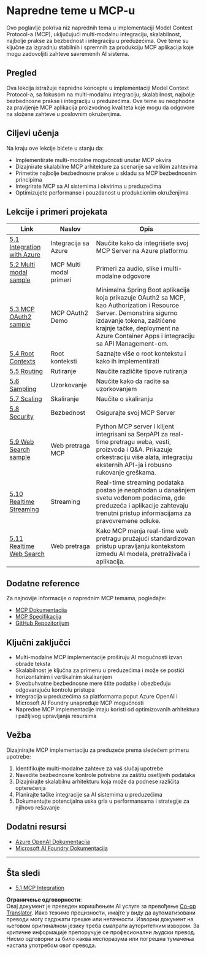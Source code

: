 <!--
CO_OP_TRANSLATOR_METADATA:
{
  "original_hash": "b1cffc51b82049ac3d5e88db0ff4a0a1",
  "translation_date": "2025-06-13T01:16:05+00:00",
  "source_file": "05-AdvancedTopics/README.md",
  "language_code": "sr"
}
-->
# Napredne teme u MCP-u

Ovo poglavlje pokriva niz naprednih tema u implementaciji Model Context Protocol-a (MCP), uključujući multi-modalnu integraciju, skalabilnost, najbolje prakse za bezbednost i integraciju u preduzećima. Ove teme su ključne za izgradnju stabilnih i spremnih za produkciju MCP aplikacija koje mogu zadovoljiti zahteve savremenih AI sistema.

## Pregled

Ova lekcija istražuje napredne koncepte u implementaciji Model Context Protocol-a, sa fokusom na multi-modalnu integraciju, skalabilnost, najbolje bezbednosne prakse i integraciju u preduzećima. Ove teme su neophodne za pravljenje MCP aplikacija proizvodnog kvaliteta koje mogu da odgovore na složene zahteve u poslovnim okruženjima.

## Ciljevi učenja

Na kraju ove lekcije bićete u stanju da:

- Implementirate multi-modalne mogućnosti unutar MCP okvira
- Dizajnirate skalabilne MCP arhitekture za scenarije sa velikim zahtevima
- Primetite najbolje bezbednosne prakse u skladu sa MCP bezbednosnim principima
- Integrirate MCP sa AI sistemima i okvirima u preduzećima
- Optimizujete performanse i pouzdanost u produkcionim okruženjima

## Lekcije i primeri projekata

| Link | Naslov | Opis |
|------|--------|------|
| [5.1 Integration with Azure](./mcp-integration/README.md) | Integracija sa Azure | Naučite kako da integrišete svoj MCP Server na Azure platformu |
| [5.2 Multi modal sample](./mcp-multi-modality/README.md) | MCP Multi modal primeri | Primeri za audio, slike i multi-modalne odgovore |
| [5.3 MCP OAuth2 sample](../../../05-AdvancedTopics/mcp-oauth2-demo) | MCP OAuth2 Demo | Minimalna Spring Boot aplikacija koja prikazuje OAuth2 sa MCP, kao Authorization i Resource Server. Demonstrira sigurno izdavanje tokena, zaštićene krajnje tačke, deployment na Azure Container Apps i integraciju sa API Management-om. |
| [5.4 Root Contexts](./mcp-root-contexts/README.md) | Root konteksti | Saznajte više o root kontekstu i kako ih implementirati |
| [5.5 Routing](./mcp-routing/README.md) | Rutiranje | Naučite različite tipove rutiranja |
| [5.6 Sampling](./mcp-sampling/README.md) | Uzorkovanje | Naučite kako da radite sa uzorkovanjem |
| [5.7 Scaling](./mcp-scaling/README.md) | Skaliranje | Naučite o skaliranju |
| [5.8 Security](./mcp-security/README.md) | Bezbednost | Osigurajte svoj MCP Server |
| [5.9 Web Search sample](./web-search-mcp/README.md) | Web pretraga MCP | Python MCP server i klijent integrisani sa SerpAPI za real-time pretragu weba, vesti, proizvoda i Q&A. Prikazuje orkestraciju više alata, integraciju eksternih API-ja i robusno rukovanje greškama. |
| [5.10 Realtime Streaming](./mcp-realtimestreaming/README.md) | Streaming | Real-time streaming podataka postao je neophodan u današnjem svetu vođenom podacima, gde preduzeća i aplikacije zahtevaju trenutni pristup informacijama za pravovremene odluke. |
| [5.11 Realtime Web Search](./mcp-realtimesearch/README.md) | Web pretraga | Kako MCP menja real-time web pretragu pružajući standardizovan pristup upravljanju kontekstom između AI modela, pretraživača i aplikacija. |

## Dodatne reference

Za najnovije informacije o naprednim MCP temama, pogledajte:
- [MCP Dokumentacija](https://modelcontextprotocol.io/)
- [MCP Specifikacija](https://spec.modelcontextprotocol.io/)
- [GitHub Repozitorijum](https://github.com/modelcontextprotocol)

## Ključni zaključci

- Multi-modalne MCP implementacije proširuju AI mogućnosti izvan obrade teksta
- Skalabilnost je ključna za primenu u preduzećima i može se postići horizontalnim i vertikalnim skaliranjem
- Sveobuhvatne bezbednosne mere štite podatke i obezbeđuju odgovarajuću kontrolu pristupa
- Integracija u preduzećima sa platformama poput Azure OpenAI i Microsoft AI Foundry unapređuje MCP mogućnosti
- Napredne MCP implementacije imaju koristi od optimizovanih arhitektura i pažljivog upravljanja resursima

## Vežba

Dizajnirajte MCP implementaciju za preduzeće prema sledećem primeru upotrebe:

1. Identifikujte multi-modalne zahteve za vaš slučaj upotrebe
2. Navedite bezbednosne kontrole potrebne za zaštitu osetljivih podataka
3. Dizajnirajte skalabilnu arhitekturu koja može da podnese različita opterećenja
4. Planirajte tačke integracije sa AI sistemima u preduzećima
5. Dokumentujte potencijalna uska grla u performansama i strategije za njihovo rešavanje

## Dodatni resursi

- [Azure OpenAI Dokumentacija](https://learn.microsoft.com/en-us/azure/ai-services/openai/)
- [Microsoft AI Foundry Dokumentacija](https://learn.microsoft.com/en-us/ai-services/)

---

## Šta sledi

- [5.1 MCP Integration](./mcp-integration/README.md)

**Ограничење одговорности**:  
Овај документ је преведен коришћењем AI услуге за превођење [Co-op Translator](https://github.com/Azure/co-op-translator). Иако тежимо прецизности, имајте у виду да аутоматизовани преводи могу садржати грешке или нетачности. Изворни документ на његовом оригиналном језику треба сматрати ауторитетним извором. За критичне информације препоручује се професионални људски превод. Нисмо одговорни за било каква неспоразума или погрешна тумачења настала употребом овог превода.